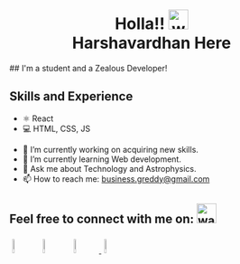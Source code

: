 <h1 align="center">  Holla!! <img alt="wave" src="https://emojis.slackmojis.com/emojis/images/1622188894/41919/hey.gif?1622188894" width="35"> <br> Harshavardhan Here </h1>
## I'm a student and a Zealous Developer!

## Skills and Experience
* ⚛ React
* 💻 HTML, CSS, JS

- 🔭 I’m currently working on acquiring new skills. 
- 🌱 I’m currently learning Web development. 
- 💬 Ask me about Technology and Astrophysics.
- 📫 How to reach me: business.greddy@gmail.com 

<h2 align='left'>Feel free to connect with me on:  <img alt="wave" src="https://emojis.slackmojis.com/emojis/images/1605722420/11386/among_us_orange_dance.gif?1605722420" width="35"> </h2> 

<p align="left" >
	<a href="https://github.com/Harshavardhan7678"><img alt="github" width="8%" style="padding:5px" src="https://img.icons8.com/nolan/512/github.png"/></a>
	<a href="https://www.linkedin.com/in/harshavardhan-reddy-099962204/"><img alt="linkedin" width="8%" style="padding:5px" src="https://img.icons8.com/nolan/512/linkedin.png"/></a>
	<a href="https://www.instagram.com/harshavardhan._._reddy/"><img alt="instagram" width="8%" style="padding:5px" src="https://img.icons8.com/nolan/512/instagram-new.png"/>
	<a href="https://twitter.com/ReddyGajarla/"><img alt="twitter" width="8%" style="padding:5px" src="https://img.icons8.com/nolan/512/twitter--v1.png"/></a>

